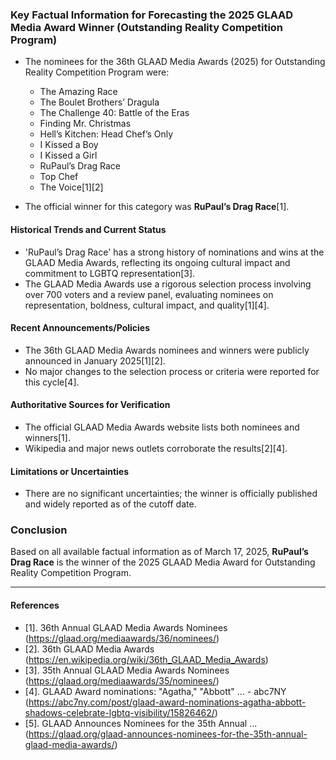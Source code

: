 ### Key Factual Information for Forecasting the 2025 GLAAD Media Award Winner (Outstanding Reality Competition Program)

- The nominees for the 36th GLAAD Media Awards (2025) for Outstanding Reality Competition Program were:
  - The Amazing Race
  - The Boulet Brothers’ Dragula
  - The Challenge 40: Battle of the Eras
  - Finding Mr. Christmas
  - Hell’s Kitchen: Head Chef’s Only
  - I Kissed a Boy
  - I Kissed a Girl
  - RuPaul’s Drag Race
  - Top Chef
  - The Voice[1][2]

- The official winner for this category was **RuPaul’s Drag Race**[1].

#### Historical Trends and Current Status
- 'RuPaul’s Drag Race' has a strong history of nominations and wins at the GLAAD Media Awards, reflecting its ongoing cultural impact and commitment to LGBTQ representation[3].
- The GLAAD Media Awards use a rigorous selection process involving over 700 voters and a review panel, evaluating nominees on representation, boldness, cultural impact, and quality[1][4].

#### Recent Announcements/Policies
- The 36th GLAAD Media Awards nominees and winners were publicly announced in January 2025[1][2].
- No major changes to the selection process or criteria were reported for this cycle[4].

#### Authoritative Sources for Verification
- The official GLAAD Media Awards website lists both nominees and winners[1].
- Wikipedia and major news outlets corroborate the results[2][4].

#### Limitations or Uncertainties
- There are no significant uncertainties; the winner is officially published and widely reported as of the cutoff date.

### Conclusion
Based on all available factual information as of March 17, 2025, **RuPaul’s Drag Race** is the winner of the 2025 GLAAD Media Award for Outstanding Reality Competition Program.

---

#### References
- [1]. 36th Annual GLAAD Media Awards Nominees (https://glaad.org/mediaawards/36/nominees/)
- [2]. 36th GLAAD Media Awards (https://en.wikipedia.org/wiki/36th_GLAAD_Media_Awards)
- [3]. 35th Annual GLAAD Media Awards Nominees (https://glaad.org/mediaawards/35/nominees/)
- [4]. GLAAD Award nominations: "Agatha," "Abbott" ... - abc7NY (https://abc7ny.com/post/glaad-award-nominations-agatha-abbott-shadows-celebrate-lgbtq-visibility/15826462/)
- [5]. GLAAD Announces Nominees for the 35th Annual ... (https://glaad.org/glaad-announces-nominees-for-the-35th-annual-glaad-media-awards/)